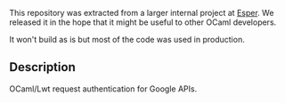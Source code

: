This repository was extracted from a larger internal project at
[Esper](https://esper.com).
We released it in the hope that it might be useful to other
OCaml developers.

It won't build as is but most of the code was used in production.

Description
-----------

OCaml/Lwt request authentication for Google APIs.
